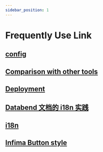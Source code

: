 ```yaml
---
sidebar_position: 1
---
```


# Frequently Use Link

## [config](https://docusaurus.io/zh-CN/docs/api/docusaurus-config)
## [Comparison with other tools](https://docusaurus.io/docs#comparison-with-other-tools)

## [Deployment](https://docusaurus.io/zh-CN/docs/deployment)

## [Databend 文档的 i18n 实践](https://xuanwo.io/reports/2022-47/)

## [i18n](https://docusaurus.io/docs/i18n/tutorial)

## [Infima Button style](https://infima.dev/docs/components/button/)